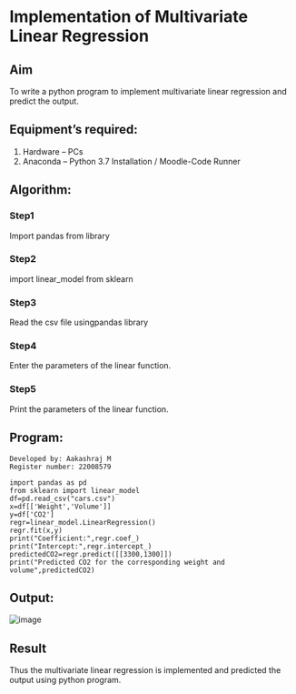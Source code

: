 # Implementation of Multivariate Linear Regression
## Aim
To write a python program to implement multivariate linear regression and predict the output.
## Equipment’s required:
1.	Hardware – PCs
2.	Anaconda – Python 3.7 Installation / Moodle-Code Runner
## Algorithm:
### Step1
Import pandas from library

### Step2
import linear_model from sklearn

### Step3
Read the csv file usingpandas library

### Step4
Enter the parameters of the linear function.

### Step5
Print the parameters of the linear function.

## Program:
```
Developed by: Aakashraj M
Register number: 22008579

import pandas as pd
from sklearn import linear_model
df=pd.read_csv("cars.csv")
x=df[['Weight','Volume']]
y=df['CO2']
regr=linear_model.LinearRegression()
regr.fit(x,y)
print("Coefficient:",regr.coef_)
print("Intercept:",regr.intercept_)
predictedCO2=regr.predict([[3300,1300]])
print("Predicted CO2 for the corresponding weight and volume",predictedCO2)
```

## Output:
![image](https://user-images.githubusercontent.com/121117266/214776569-b3391701-0378-4b1d-8667-4622e331532e.png)


## Result
Thus the multivariate linear regression is implemented and predicted the output using python program.
